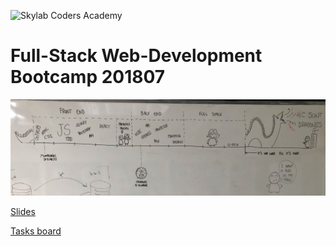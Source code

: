 ![Skylab Coders Academy](./stuff/misc/skylab-logo.png)

# Full-Stack Web-Development Bootcamp 201807

![Calendar](./stuff/misc/calendar.jpg)

[Slides](https://docs.google.com/presentation/d/1Pa-h7h5GEeyLvPU6uVjY8o6BwzxR9VYJt3WyTjQBevU/edit?usp=sharing)

[Tasks board](https://trello.com/b/Ulbre8vC/skylab-bootcamp-201807-board)